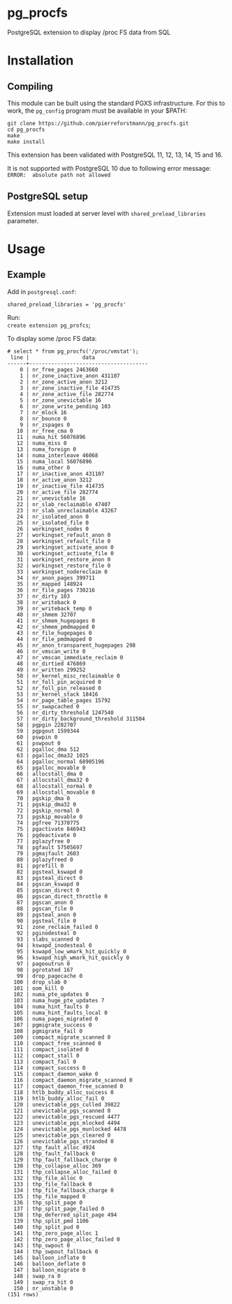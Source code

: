 # pg_procfs
PostgreSQL extension to display /proc FS data from SQL 


# Installation
## Compiling

This module can be built using the standard PGXS infrastructure. For this to work, the `pg_config` program must be available in your $PATH:
  
`git clone https://github.com/pierreforstmann/pg_procfs.git` <br>
`cd pg_procfs` <br>
`make` <br>
`make install` <br>

This extension has been validated with PostgreSQL 11, 12, 13, 14, 15 and 16.

It is not supported with PostgreSQL 10 due to following error message:
`ERROR:  absolute path not allowed`

## PostgreSQL setup

Extension must loaded at server level with `shared_preload_libraries` parameter.

# Usage

## Example

Add in `postgresql.conf`:

`shared_preload_libraries = 'pg_procfs'` <br>

Run: <br>
`create extension pg_profcs`;

To display some /proc FS data:<br>
```
# select * from pg_procfs('/proc/vmstat');
 line |                 data                 
------+--------------------------------------
    0 | nr_free_pages 2463660
    1 | nr_zone_inactive_anon 431107
    2 | nr_zone_active_anon 3212
    3 | nr_zone_inactive_file 414735
    4 | nr_zone_active_file 282774
    5 | nr_zone_unevictable 16
    6 | nr_zone_write_pending 103
    7 | nr_mlock 16
    8 | nr_bounce 0
    9 | nr_zspages 0
   10 | nr_free_cma 0
   11 | numa_hit 56076896
   12 | numa_miss 0
   13 | numa_foreign 0
   14 | numa_interleave 46068
   15 | numa_local 56076896
   16 | numa_other 0
   17 | nr_inactive_anon 431107
   18 | nr_active_anon 3212
   19 | nr_inactive_file 414735
   20 | nr_active_file 282774
   21 | nr_unevictable 16
   22 | nr_slab_reclaimable 47407
   23 | nr_slab_unreclaimable 43267
   24 | nr_isolated_anon 0
   25 | nr_isolated_file 0
   26 | workingset_nodes 0
   27 | workingset_refault_anon 0
   28 | workingset_refault_file 0
   29 | workingset_activate_anon 0
   30 | workingset_activate_file 0
   31 | workingset_restore_anon 0
   32 | workingset_restore_file 0
   33 | workingset_nodereclaim 0
   34 | nr_anon_pages 399711
   35 | nr_mapped 148924
   36 | nr_file_pages 730216
   37 | nr_dirty 103
   38 | nr_writeback 0
   39 | nr_writeback_temp 0
   40 | nr_shmem 32707
   41 | nr_shmem_hugepages 0
   42 | nr_shmem_pmdmapped 0
   43 | nr_file_hugepages 0
   44 | nr_file_pmdmapped 0
   45 | nr_anon_transparent_hugepages 298
   46 | nr_vmscan_write 0
   47 | nr_vmscan_immediate_reclaim 0
   48 | nr_dirtied 476869
   49 | nr_written 299252
   50 | nr_kernel_misc_reclaimable 0
   51 | nr_foll_pin_acquired 0
   52 | nr_foll_pin_released 0
   53 | nr_kernel_stack 18416
   54 | nr_page_table_pages 15792
   55 | nr_swapcached 0
   56 | nr_dirty_threshold 1247540
   57 | nr_dirty_background_threshold 311504
   58 | pgpgin 2282707
   59 | pgpgout 1599344
   60 | pswpin 0
   61 | pswpout 0
   62 | pgalloc_dma 512
   63 | pgalloc_dma32 1025
   64 | pgalloc_normal 68905196
   65 | pgalloc_movable 0
   66 | allocstall_dma 0
   67 | allocstall_dma32 0
   68 | allocstall_normal 0
   69 | allocstall_movable 0
   70 | pgskip_dma 0
   71 | pgskip_dma32 0
   72 | pgskip_normal 0
   73 | pgskip_movable 0
   74 | pgfree 71370775
   75 | pgactivate 846943
   76 | pgdeactivate 0
   77 | pglazyfree 0
   78 | pgfault 57505697
   79 | pgmajfault 2603
   80 | pglazyfreed 0
   81 | pgrefill 0
   82 | pgsteal_kswapd 0
   83 | pgsteal_direct 0
   84 | pgscan_kswapd 0
   85 | pgscan_direct 0
   86 | pgscan_direct_throttle 0
   87 | pgscan_anon 0
   88 | pgscan_file 0
   89 | pgsteal_anon 0
   90 | pgsteal_file 0
   91 | zone_reclaim_failed 0
   92 | pginodesteal 0
   93 | slabs_scanned 0
   94 | kswapd_inodesteal 0
   95 | kswapd_low_wmark_hit_quickly 0
   96 | kswapd_high_wmark_hit_quickly 0
   97 | pageoutrun 0
   98 | pgrotated 167
   99 | drop_pagecache 0
  100 | drop_slab 0
  101 | oom_kill 0
  102 | numa_pte_updates 0
  103 | numa_huge_pte_updates 7
  104 | numa_hint_faults 0
  105 | numa_hint_faults_local 0
  106 | numa_pages_migrated 0
  107 | pgmigrate_success 0
  108 | pgmigrate_fail 0
  109 | compact_migrate_scanned 0
  110 | compact_free_scanned 0
  111 | compact_isolated 0
  112 | compact_stall 0
  113 | compact_fail 0
  114 | compact_success 0
  115 | compact_daemon_wake 0
  116 | compact_daemon_migrate_scanned 0
  117 | compact_daemon_free_scanned 0
  118 | htlb_buddy_alloc_success 0
  119 | htlb_buddy_alloc_fail 0
  120 | unevictable_pgs_culled 39822
  121 | unevictable_pgs_scanned 0
  122 | unevictable_pgs_rescued 4477
  123 | unevictable_pgs_mlocked 4494
  124 | unevictable_pgs_munlocked 4478
  125 | unevictable_pgs_cleared 0
  126 | unevictable_pgs_stranded 0
  127 | thp_fault_alloc 4924
  128 | thp_fault_fallback 0
  129 | thp_fault_fallback_charge 0
  130 | thp_collapse_alloc 369
  131 | thp_collapse_alloc_failed 0
  132 | thp_file_alloc 0
  133 | thp_file_fallback 0
  134 | thp_file_fallback_charge 0
  135 | thp_file_mapped 0
  136 | thp_split_page 0
  137 | thp_split_page_failed 0
  138 | thp_deferred_split_page 494
  139 | thp_split_pmd 1106
  140 | thp_split_pud 0
  141 | thp_zero_page_alloc 1
  142 | thp_zero_page_alloc_failed 0
  143 | thp_swpout 0
  144 | thp_swpout_fallback 0
  145 | balloon_inflate 0
  146 | balloon_deflate 0
  147 | balloon_migrate 0
  148 | swap_ra 0
  149 | swap_ra_hit 0
  150 | nr_unstable 0
(151 rows)
```

